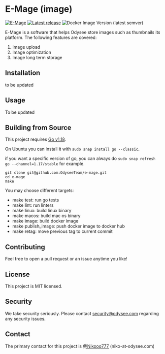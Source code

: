 # E-Mage (image)
[![E-Mage](https://github.com/OdyseeTeam/e-mage/actions/workflows/go.yml/badge.svg?branch=master)](https://github.com/OdyseeTeam/e-mage/actions/workflows/go.yml)
[![Latest release](https://badgen.net/github/release/OdyseeTeam/e-mage?cache=600)](https://github.com/OdyseeTeam/e-mage/releases)
![Docker Image Version (latest semver)](https://img.shields.io/docker/v/odyseeteam/e-mage)

E-Mage is a software that helps Odysee store images such as thumbnails its platform. The following features are covered:
1) Image upload
2) Image optimization
3) Image long term storage

## Installation
to be updated

## Usage
To be updated

## Building from Source
This project requires [Go v1.18](https://golang.org/doc/install).

On Ubuntu you can install it with `sudo snap install go --classic`.

if you want a specific version of go, you can always do `sudo snap refresh go --channel=1.17/stable` for example.

```
git clone git@github.com:OdyseeTeam/e-mage.git
cd e-mage
make
```

You may choose different targets:
- make test: run go tests
- make lint: run linters
- make linux: build linux binary
- make macos: build mac os binary
- make image: build docker image
- make publish_image: push docker image to docker hub
- make retag: move previous tag to current commit

## Contributing
Feel free to open a pull request or an issue anytime you like!

## License
This project is MIT licensed.

## Security
We take security seriously. Please contact security@odysee.com regarding any security issues.

## Contact
The primary contact for this project is [@Nikooo777](https://github.com/Nikooo777) (niko-at-odysee.com)